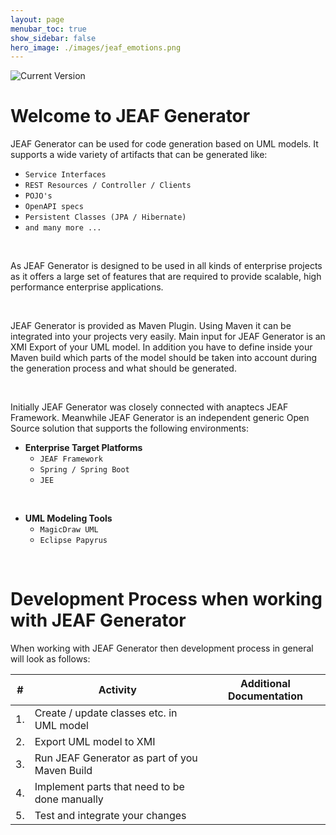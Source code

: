 ```yaml
---
layout: page
menubar_toc: true
show_sidebar: false
hero_image: ./images/jeaf_emotions.png
---
```


![Current Version](https://maven-badges.herokuapp.com/maven-central/com.anaptecs.jeaf.generator/jeaf-generator/badge.svg)

# Welcome to JEAF Generator

JEAF Generator can be used for code generation based on UML models. It supports a wide variety of artifacts that can be generated like:

* `Service Interfaces`
* `REST Resources / Controller / Clients`
* `POJO's`
* `OpenAPI specs`
* `Persistent Classes (JPA / Hibernate)`
* `and many more ...`

<br>

As JEAF Generator is designed to be used in all kinds of enterprise projects as it offers a large set of features that are required to provide scalable, high performance enterprise applications.

<br>

JEAF Generator is provided as Maven Plugin. Using Maven it can be integrated into your projects very easily. Main input for JEAF Generator is an XMI Export of your UML model. In addition you have to define inside your Maven build which parts of the model should be taken into account during the generation process and what should be generated.

<br>

Initially JEAF Generator was closely connected with anaptecs JEAF Framework. Meanwhile JEAF Generator is an independent generic Open Source solution that supports the following environments:

* **Enterprise Target Platforms**
  * `JEAF Framework`
  * `Spring / Spring Boot`
  * `JEE`

<br>  

* **UML Modeling Tools**
  * `MagicDraw UML`
  * `Eclipse Papyrus`

<br>

# Development Process when working with JEAF Generator

When working with JEAF Generator then development process in general
will look as follows:

| #   | Activity                                      | Additional Documentation |
| --- | --------------------------------------------- | ------------------------ |
| 1.  | Create / update classes etc. in UML model     |                          |
| 2.  | Export UML model to XMI                       |                          |
| 3.  | Run JEAF Generator as part of you Maven Build |                          |
| 4.  | Implement parts that need to be done manually |                          |
| 5.  | Test and integrate your changes               |                          |
